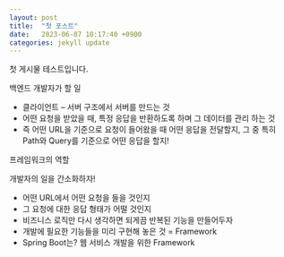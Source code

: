 ```yaml
---
layout: post
title:  "첫 포스트"
date:   2023-06-07 10:17:40 +0900
categories: jekyll update
---
```

첫 게시물 테스트입니다.

백엔드 개발자가 할 일

- 클라이언트 – 서버 구조에서 서버를 만드는 것
- 어떤 요청을 받았을 때, 특정 응답을 반환하도록 하며 그 데이터를 관리 하는 것
- 즉 어떤 URL을 기준으로 요청이 들어왔을 때 어떤 응답을 전달할지, 그 중 특히 Path와 Query를 기준으로 어떤 응답을 할지!

프레임워크의 역할 

개발자의 일을 간소화하자!

- 어떤 URL에서 어떤 요청을 들을 것인지
- 그 요청에 대한 응답 형태가 어떨 것인지 
- 비즈니스 로직만 다시 생각하면 되게끔 반복된 기능을 만들어두자
- 개발에 필요한 기능들을 미리 구현해 놓은 것 = Framework
- Spring Boot는? 웹 서비스 개발을 위한 Framework



[jekyll-docs]: https://jekyllrb.com/docs/home
[jekyll-gh]:   https://github.com/jekyll/jekyll
[jekyll-talk]: https://talk.jekyllrb.com/
